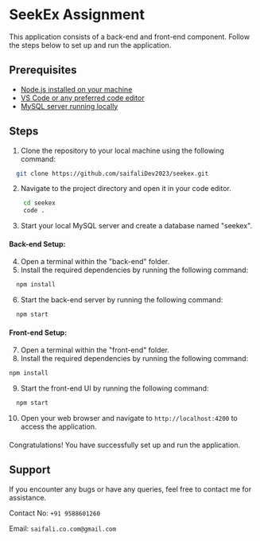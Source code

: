
# SeekEx Assignment

This application consists of a back-end and front-end component. Follow the steps below to set up and run the application.


## Prerequisites

 - [Node.js installed on your machine](https://nodejs.org/en)
 - [VS Code or any preferred code editor](https://code.visualstudio.com/download)
 - [MySQL server running locally](https://www.mysql.com/downloads/)


## Steps

1. Clone the repository to your local machine using the following command:
```bash
  git clone https://github.com/saifaliDev2023/seekex.git
```

2. Navigate to the project directory and open it in your code editor.
```bash
    cd seekex
    code .
```

3. Start your local MySQL server and create a database named "seekex".

#### Back-end Setup:
4. Open a terminal within the "back-end" folder.
5. Install the required dependencies by running the following command:
```bash
  npm install
```

6. Start the back-end server by running the following command:
```bash
  npm start
```

#### Front-end Setup:
7. Open a terminal within the "front-end" folder.
8.  Install the required dependencies by running the following command:
```bash
npm install
```

9. Start the front-end UI by running the following command:
```bash
  npm start
```

10. Open your web browser and navigate to `http://localhost:4200` to access the application.
####
Congratulations! You have successfully set up and run the application.
## Support

If you encounter any bugs or have any queries, feel free to contact me for assistance.

Contact No: `+91 9588601260`

Email: `saifali.co.com@gmail.com`

